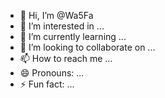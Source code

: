 - 👋 Hi, I’m @Wa5Fa
- 👀 I’m interested in ...
- 🌱 I’m currently learning ...
- 💞️ I’m looking to collaborate on ...
- 📫 How to reach me ...
- 😄 Pronouns: ...
- ⚡ Fun fact: ...

<!---
Wa5Fa/Wa5Fa is a ✨ special ✨ repository because its `README.md` (this file) appears on your GitHub profile.
You can click the Preview link to take a look at your changes.
--->
